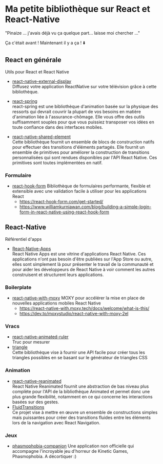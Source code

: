 # Ma petite bibliothèque sur React et React-Native

"Pinaize ... j'avais déjà vu ça quelque part... laisse moi chercher ..."

Ça c'était avant ! Maintenant il y a ça ! :arrow_down:

## React en générale

Utils pour React et React Native

- [react-native-external-display](https://github.com/mybigday/react-native-external-display) <br/>
  Diffusez votre application ReactNative sur votre télévision grâce à cette bibliothèque.

- [react-spring](https://github.com/react-spring/react-spring) <br/>
  react-spring est une bibliothèque d'animation basée sur la physique des ressorts qui devrait couvrir la plupart de vos besoins en matière d'animation liée à l'assurance-chômage. Elle vous offre des outils suffisamment souples pour que vous puissiez transposer vos idées en toute confiance dans des interfaces mobiles.

- [react-native-shared-element](https://github.com/IjzerenHein/react-native-shared-element) <br/>
  Cette bibliothèque fournit un ensemble de blocs de construction natifs pour effectuer des transitions d'éléments partagés. Elle fournit un ensemble de primitives pour améliorer la construction de transitions personnalisées qui sont rendues disponibles par l'API React Native. Ces primitives sont toutes implémentées en natif.

### Formulaire

- [react-hook-form](https://github.com/react-hook-form/react-hook-form)
  Bibliothèque de formulaires performante, flexible et extensible avec une validation facile à utiliser pour les applications React
  - https://react-hook-form.com/get-started/
  - https://www.williamkurniawan.com/blog/building-a-simple-login-form-in-react-native-using-react-hook-form

## React-Native

Référentiel d'apps

- [React-Native-Apps](https://github.com/ReactNativeNews/React-Native-Apps) <br/>
  React Native Apps est une vitrine d'applications React Native. Ces applications n'ont pas besoin d'être publiées sur l'App Store ou autre, elles sont simplement là pour présenter le travail de la communauté et pour aider les développeurs de React Native à voir comment les autres construisent et structurent leurs applications.

### Boilerplate

- [react-native-with-moxy](https://github.com/moxystudio/react-native-with-moxy)
  MOXY pour accélérer la mise en place de nouvelles applications mobiles React Native
  - https://react-native-with.moxy.tech/docs/welcome/what-is-this/
  - https://dev.to/moxystudio/react-native-with-moxy-2el

### Vracs

- [react-native-animated-ruler](https://github.com/MohamadKh75/react-native-animated-ruler)<br/>
  Truc pour mesurer
- [triangle](https://github.com/react-native-toolkit/triangle)<br/>
  Cette bibliothèque vise à fournir une API facile pour créer tous les triangles possibles en se basant sur le générateur de triangles CSS

### Animation

- [react-native-reanimated](https://github.com/software-mansion/react-native-reanimated)<br/>
  React Native Reanimated fournit une abstraction de bas niveau plus complète pour l'API de la bibliothèque Animated et permet donc une plus grande flexibilité, notamment en ce qui concerne les interactions basées sur des gestes.
- [FluidTransitions](https://github.com/software-mansion/react-native-reanimated)<br/>
  Ce projet vise à mettre en œuvre un ensemble de constructions simples mais puissantes pour créer des transitions fluides entre les éléments lors de la navigation avec React Navigation.

### Jeux

- [phasmophobia-companion](https://github.com/Redseb/phasmophobia-companion)
  Une application non officielle qui accompagne l'incroyable jeu d'horreur de Kinetic Games, Phasmophobia.
  A décortiquer :)
